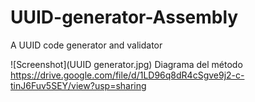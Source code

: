 # UUID-generator-Assembly
A UUID code generator and validator

![Screenshot](UUID generator.jpg)
Diagrama del método https://drive.google.com/file/d/1LD96q8dR4cSgve9j2-c-tinJ6Fuv5SEY/view?usp=sharing
